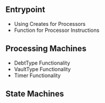 
## Entrypoint

- Using Creates for Processors
- Function for Processor Instructions

## Processing Machines

- DebtType Functionality
- VaultType Functionality
- Timer Functionality

## State Machines

